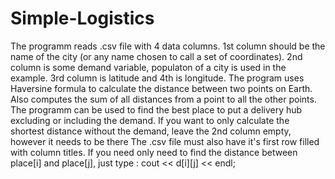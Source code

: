 # Simple-Logistics

The programm reads .csv file with 4 data columns.
1st column should be the name of the city (or any name chosen to call a set of coordinates).
2nd column is some demand variable, populaton of a city is used in the example.
3rd column is latitude and 4th is longitude.
The program uses Haversine formula to calculate the distance between two points on Earth.
Also computes the sum of all distances from a point to all the other points.
The programm can be used to find the best place to put a delivery hub excluding or including 
the demand. If you want to only calculate the shortest distance without the demand, leave the 2nd column 
empty, however it needs to be there
The .csv file must also have it's first row filled with column titles.
If you need only need to find the distance between place[i] and place[j], just type : cout << d[i][j] << endl;
